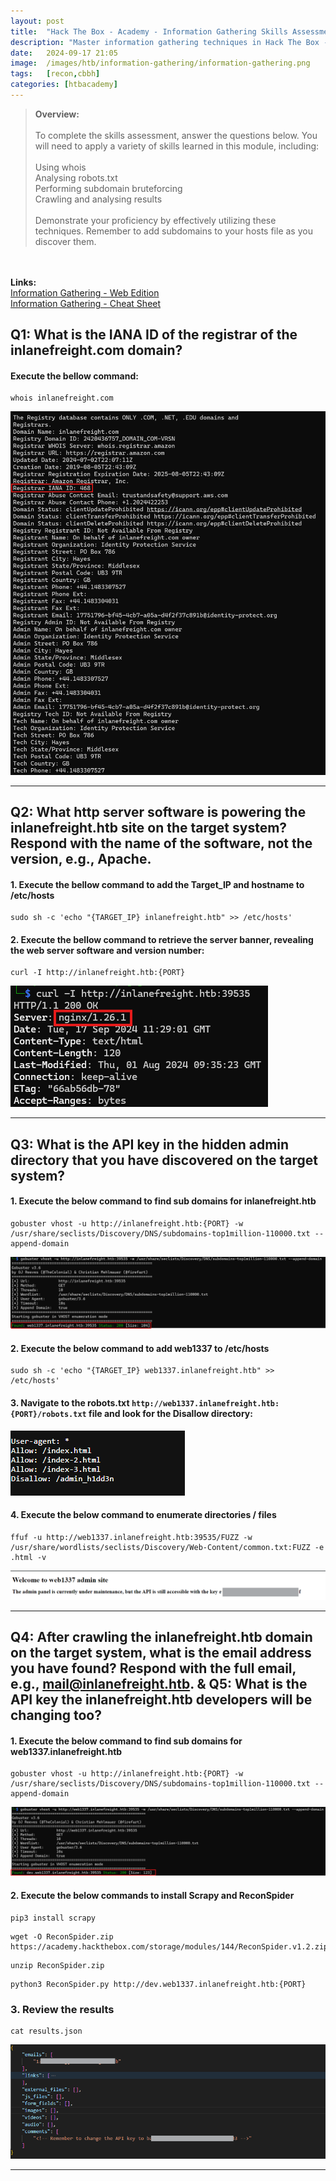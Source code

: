 ```yaml
---
layout: post
title:  "Hack The Box - Academy - Information Gathering Skills Assessment"
description: "Master information gathering techniques in Hack The Box - Academy - Information Gathering Skills Assessment. Prepare for the CBBH certificate with expert tips and strategies from Zwarts Sec to boost your cybersecurity knowledge."
date:   2024-09-17 21:05
image:  /images/htb/information-gathering/information-gathering.png
tags:   [recon,cbbh]
categories: [htbacademy]
---
```


><b>Overview:</b>
<br/><br/>
To complete the skills assessment, answer the questions below. You will need to apply a variety of skills learned in this module, including:<br/><br/>
Using whois<br/>
Analysing robots.txt<br/>
Performing subdomain bruteforcing<br/>
Crawling and analysing results<br/><br/>
Demonstrate your proficiency by effectively utilizing these techniques. Remember to add subdomains to your hosts file as you discover them.
<br/>
<br/>
<b>Links:</b>
<br/>
<a href="https://academy.hackthebox.com/module/144/section/1311">Information Gathering - Web Edition</a><br/>
<a href="https://jacozwarts.github.io/images/htb/information-gathering/Information_Gathering_Web_Edition_Module_Cheat_Sheet.pdf">Information Gathering - Cheat Sheet</a>
<br/>

## Q1: What is the IANA ID of the registrar of the inlanefreight.com domain?

#### Execute the bellow command:

```
whois inlanefreight.com
```

![whois inlanefreight.com result](/images/htb/information-gathering/htb-academy-information-gathering-whois.png)

<hr/>

## Q2: What http server software is powering the inlanefreight.htb site on the target system? Respond with the name of the software, not the version, e.g., Apache.

#### 1. Execute the bellow command to add the Target_IP and hostname to /etc/hosts

```
sudo sh -c 'echo "{TARGET_IP} inlanefreight.htb" >> /etc/hosts'
```
#### 2. Execute the bellow command to retrieve the server banner, revealing the web server software and version number:

```
curl -I http://inlanefreight.htb:{PORT}
```
![Server Software nginx](/images/htb/information-gathering/server-software.png)

<hr/>

## Q3: What is the API key in the hidden admin directory that you have discovered on the target system?

#### 1. Execute the below command to find sub domains for inlanefreight.htb

```
gobuster vhost -u http://inlanefreight.htb:{PORT} -w /usr/share/seclists/Discovery/DNS/subdomains-top1million-110000.txt --append-domain
```
![Sub domain found: web1337 Subdomain](/images/htb/information-gathering/web1337-subdomain.png)

#### 2. Execute the below command to add web1337 to /etc/hosts
```
sudo sh -c 'echo "{TARGET_IP} web1337.inlanefreight.htb" >> /etc/hosts'
```

#### 3. Navigate to the robots.txt `http://web1337.inlanefreight.htb:{PORT}/robots.txt` file and look for the Disallow directory:
![robots.txt content](/images/htb/information-gathering/robots-content.png)

#### 4. Execute the below command to enumerate directories / files
```
ffuf -u http://web1337.inlanefreight.htb:39535/FUZZ -w /usr/share/wordlists/seclists/Discovery/Web-Content/common.txt:FUZZ -e .html -v
```
![API Key in Hidden admin directory](/images/htb/information-gathering/api-key-hidden-directory.png)
<hr/>

## Q4: After crawling the inlanefreight.htb domain on the target system, what is the email address you have found? Respond with the full email, e.g., mail@inlanefreight.htb. & Q5: What is the API key the inlanefreight.htb developers will be changing too?

#### 1. Execute the below command to find sub domains for web1337.inlanefreight.htb

```
gobuster vhost -u http://inlanefreight.htb:{PORT} -w /usr/share/seclists/Discovery/DNS/subdomains-top1million-110000.txt --append-domain
```
![Sub domain found: dev Subdomain](/images/htb/information-gathering/dev.web1337-subdomain.png)

#### 2. Execute the below commands to install Scrapy and ReconSpider
```
pip3 install scrapy
```
```
wget -O ReconSpider.zip https://academy.hackthebox.com/storage/modules/144/ReconSpider.v1.2.zip
```
```
unzip ReconSpider.zip
```
```
python3 ReconSpider.py http://dev.web1337.inlanefreight.htb:{PORT}
```

### 3. Review the results
```
cat results.json
```
![ReconSpider Result](/images/htb/information-gathering/ReconSpider-Result.png)

<hr/>